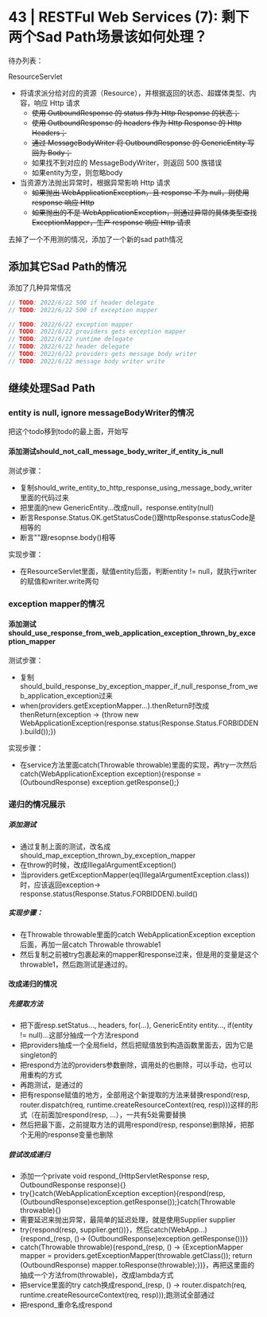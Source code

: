 # 43 | RESTFul Web Services (7): 剩下两个Sad Path场景该如何处理？

待办列表：

ResourceServlet

- 将请求派分给对应的资源（Resource），并根据返回的状态、超媒体类型、内容，响应 Http 请求
    - ~~使用 OutboundResponse 的 status 作为 Http Response 的状态；~~
    - ~~使用 OutboundResponse 的 headers 作为 Http Response 的 Http Headers；~~
    - ~~通过 MessageBodyWriter 将 OutboundResponse 的 GenericEntity 写回为 Body；~~
    - 如果找不到对应的 MessageBodyWriter，则返回 500 族错误
    - 如果entity为空，则忽略body
- 当资源方法抛出异常时，根据异常影响 Http 请求
    - ~~如果抛出 WebApplicationException，且 response 不为 null，则使用 response 响应 Http~~
    - ~~如果抛出的不是 WebApplicationException，则通过异常的具体类型查找 ExceptionMapper，生产 response 响应 Http 请求~~

去掉了一个不用测的情况，添加了一个新的sad path情况

## 添加其它Sad Path的情况

添加了几种异常情况

```java
// TODO: 2022/6/22 500 if header delegate 
// TODO: 2022/6/22 500 if exception mapper

// TODO: 2022/6/22 exception mapper 
// TODO: 2022/6/22 providers gets exception mapper
// TODO: 2022/6/22 runtime delegate
// TODO: 2022/6/22 header delegate
// TODO: 2022/6/22 providers gets message body writer
// TODO: 2022/6/22 message body writer write
```

## 继续处理Sad Path

### entity is null, ignore messageBodyWriter的情况

把这个todo移到todo的最上面，开始写

#### 添加测试should_not_call_message_body_writer_if_entity_is_null

测试步骤：

- 复制should_write_entity_to_http_response_using_message_body_writer里面的代码过来
- 把里面的new GenericEntity...改成null，response.entity(null)
- 断言Response.Status.OK.getStatusCode()跟httpResponse.statusCode是相等的
- 断言""跟resopnse.body()相等

实现步骤：

- 在ResourceServlet里面，赋值entity后面，判断entity != null，就执行writer的赋值和writer.write两句

### exception mapper的情况

#### 添加测试should_use_response_from_web_application_exception_thrown_by_exception_mapper

测试步骤：

- 复制should_build_response_by_exception_mapper_if_null_response_from_web_application_exception过来
- when(providers.getExceptionMapper...).thenReturn时改成thenReturn(exception -> {throw new WebApplicationException(response.status(Response.Status.FORBIDDEN).build());})

实现步骤：

- 在service方法里面catch(Throwable throwable)里面的实现，再try一次然后catch(WebApplicationException exception){response = (OutboundResponse) exception.getResponse();}

### 递归的情况展示

##### 添加测试

- 通过复制上面的测试，改名成should_map_exception_thrown_by_exception_mapper
- 在throw的时候，改成IllegalArgumentException()
- 当providers.getExceptionMapper(eq(IllegalArgumentException.class))时，应该返回exception-> response.status(Response.Status.FORBIDDEN).build()

##### 实现步骤：

- 在Throwable throwable里面的catch WebApplicationException exception后面，再加一层catch Throwable throwable1
- 然后复制之前被try包裹起来的mapper和response过来，但是用的变量是这个throwable1，然后跑测试是通过的。

#### 改成递归的情况

##### 先提取方法

- 把下面resp.setStatus..., headers, for(...), GenericEntity entity..., if(entity != null)...这部分抽成一个方法respond
- 把providers抽成一个全局field，然后把赋值放到构造函数里面去，因为它是singleton的
- 把respond方法的providers参数删除，调用处的也删除，可以手动，也可以用重构的方式
- 再跑测试，是通过的
- 把有response赋值的地方，全部用这个新提取的方法来替换respond(resp, router.dispatch(req, runtime.createResourceContext(req, resp)))这样的形式（在前面加respond(resp, ...），一共有5处需要替换
- 然后把最下面，之前提取方法的调用respond(resp, response)删除掉，把那个无用的response变量也删除

##### 尝试改成递归

- 添加一个private void respond_(HttpServletResponse resp, OutboundResponse response){}
- try{}catch(WebApplicationException exception){respond(resp, (OutboundResponse)exception.getResponse());}catch(Throwable throwable){}
- 需要延迟来抛出异常，最简单的延迟处理，就是使用Supplier<OutboundResponse> supplier
- try{respond(resp, supplier.get())}，然后catch(WebApp...){respond_(resp, ()-> (OutboundResponse)exception.getResponse()))}
- catch(Throwable throwable){respond_(resp, () -> {ExceptionMapper mapper = providers.getExceptionMapper(throwable.getClass()); return (OutboundResponse) mapper.toResponse(throwable);})}，再把这里面的抽成一个方法from(throwable)，改成lambda方式
- 把service里面的try catch换成respond_(resp, () -> router.dispatch(req, runtime.createResourceContext(req, resp)));跑测试全部通过
- 把respond_重命名成respond